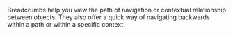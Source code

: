 Breadcrumbs help you view the path of navigation or contextual relationship between objects. They also offer a quick way of navigating backwards within a path or within a specific context.
